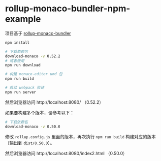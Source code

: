 # rollup-monaco-bundler-npm-example

项目基于 [rollup-monaco-bundler](https://github.com/janpoem/rollup-monaco-bundler) 

```bash
npm install

# 下载依赖包
download-monaco -v 0.52.2
# 或者使用
npm run download

# 构建 monaco-editor umd 包
npm run build

# 启动 webpack 验证
npm run server
```

然后浏览器访问 http://localhost:8080/ （0.52.2）

如果要构建多个版本，请参考以下：

```bash
# 下载依赖包
download-monaco -v 0.50.0
```

修改 `rollup.config.js` 里面的版本，再次执行 `npm run build` 构建对应的版本（输出到 `dist/0.50.0`）。

然后浏览器访问 http://localhost:8080/index2.html （0.50.0）
